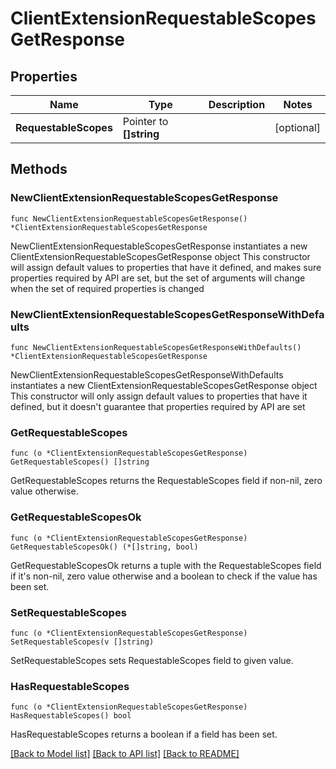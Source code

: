 # ClientExtensionRequestableScopesGetResponse

## Properties

Name | Type | Description | Notes
------------ | ------------- | ------------- | -------------
**RequestableScopes** | Pointer to **[]string** |  | [optional] 

## Methods

### NewClientExtensionRequestableScopesGetResponse

`func NewClientExtensionRequestableScopesGetResponse() *ClientExtensionRequestableScopesGetResponse`

NewClientExtensionRequestableScopesGetResponse instantiates a new ClientExtensionRequestableScopesGetResponse object
This constructor will assign default values to properties that have it defined,
and makes sure properties required by API are set, but the set of arguments
will change when the set of required properties is changed

### NewClientExtensionRequestableScopesGetResponseWithDefaults

`func NewClientExtensionRequestableScopesGetResponseWithDefaults() *ClientExtensionRequestableScopesGetResponse`

NewClientExtensionRequestableScopesGetResponseWithDefaults instantiates a new ClientExtensionRequestableScopesGetResponse object
This constructor will only assign default values to properties that have it defined,
but it doesn't guarantee that properties required by API are set

### GetRequestableScopes

`func (o *ClientExtensionRequestableScopesGetResponse) GetRequestableScopes() []string`

GetRequestableScopes returns the RequestableScopes field if non-nil, zero value otherwise.

### GetRequestableScopesOk

`func (o *ClientExtensionRequestableScopesGetResponse) GetRequestableScopesOk() (*[]string, bool)`

GetRequestableScopesOk returns a tuple with the RequestableScopes field if it's non-nil, zero value otherwise
and a boolean to check if the value has been set.

### SetRequestableScopes

`func (o *ClientExtensionRequestableScopesGetResponse) SetRequestableScopes(v []string)`

SetRequestableScopes sets RequestableScopes field to given value.

### HasRequestableScopes

`func (o *ClientExtensionRequestableScopesGetResponse) HasRequestableScopes() bool`

HasRequestableScopes returns a boolean if a field has been set.


[[Back to Model list]](../README.md#documentation-for-models) [[Back to API list]](../README.md#documentation-for-api-endpoints) [[Back to README]](../README.md)


